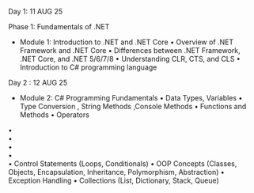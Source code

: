 
Day 1: 11 AUG 25

Phase 1: Fundamentals of .NET
- Module 1: Introduction to .NET and .NET Core
•	Overview of .NET Framework and .NET Core
•	Differences between .NET Framework, .NET Core, and .NET 5/6/7/8
•	Understanding CLR, CTS, and CLS
•	Introduction to C# programming language


Day 2 : 12 AUG 25

- Module 2: C# Programming Fundamentals 
•   Data Types, Variables
•   Type Conversion , String Methods ,Console Methods
•	Functions and Methods
•   Operators



•	
•	
•	
•	
•	Control Statements (Loops, Conditionals)
•	OOP Concepts (Classes, Objects, Encapsulation, Inheritance, Polymorphism, Abstraction)
•	Exception Handling
•	Collections (List, Dictionary, Stack, Queue)






